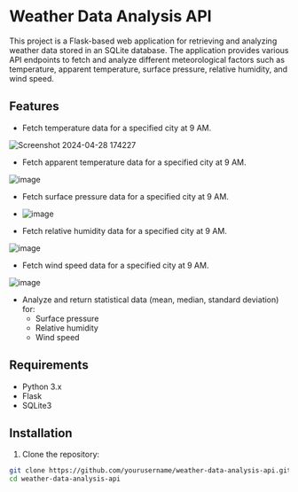 # Weather Data Analysis API

This project is a Flask-based web application for retrieving and analyzing weather data stored in an SQLite database. The application provides various API endpoints to fetch and analyze different meteorological factors such as temperature, apparent temperature, surface pressure, relative humidity, and wind speed.

## Features

- Fetch temperature data for a specified city at 9 AM.

![Screenshot 2024-04-28 174227](https://github.com/lsvishaal/Weather-Analysis/assets/62366204/745d4042-36e6-4751-afb2-0549c54ce2b6)


- Fetch apparent temperature data for a specified city at 9 AM.

![image](https://github.com/lsvishaal/Weather-Analysis/assets/62366204/9a32c44b-881b-4f8f-ab40-d0efecd41f8a)

- Fetch surface pressure data for a specified city at 9 AM.
- ![image](https://github.com/lsvishaal/Weather-Analysis/assets/62366204/5955251c-38f4-4e92-bf41-8484e02315ab)

- Fetch relative humidity data for a specified city at 9 AM.

![image](https://github.com/lsvishaal/Weather-Analysis/assets/62366204/6f63e740-64c5-483d-a26b-b998d561eaec)


- Fetch wind speed data for a specified city at 9 AM.

![image](https://github.com/lsvishaal/Weather-Analysis/assets/62366204/1ca4a9ef-a267-4c3d-a262-4d566a6b5e56)


- Analyze and return statistical data (mean, median, standard deviation) for:
  - Surface pressure
  - Relative humidity
  - Wind speed
 
  

## Requirements

- Python 3.x
- Flask
- SQLite3

## Installation

1. Clone the repository:

```bash
git clone https://github.com/yourusername/weather-data-analysis-api.git
cd weather-data-analysis-api




